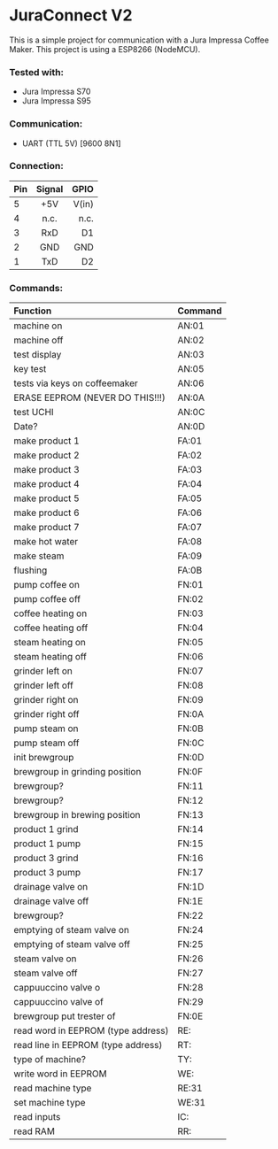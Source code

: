 # JuraConnect V2
This is a simple project for communication with a Jura Impressa Coffee Maker. 
This project is using a ESP8266 (NodeMCU).

### Tested with:
- Jura Impressa S70
- Jura Impressa S95

### Communication:

- UART (TTL 5V) [9600 8N1]

### Connection:

| Pin           | Signal        | GPIO  |
|:------------- |:-------------:| -----:|
| 5             | +5V           | V(in) |
| 4             | n.c.          |  n.c. |
| 3             | RxD           |    D1 |
| 2             | GND           |   GND |
| 1             | TxD           |    D2 |

### Commands:

| Function                           | Command |
|:-----------------------------------|---------|
| machine on                         | AN:01   |
| machine off                        | AN:02   |
| test display                       | AN:03   |
| key test                           | AN:05   |
| tests via keys on coffeemaker      | AN:06   |
| ERASE EEPROM (NEVER DO THIS!!!)    | AN:0A   |
| test UCHI                          | AN:0C   |
| Date?                              | AN:0D   |
| make product 1                     | FA:01   |
| make product 2                     | FA:02   |
| make product 3                     | FA:03   |
| make product 4                     | FA:04   |
| make product 5                     | FA:05   |
| make product 6                     | FA:06   |
| make product 7                     | FA:07   |
| make hot water                     | FA:08   |
| make steam                         | FA:09   |
| flushing                           | FA:0B   |
| pump coffee on                     | FN:01   |
| pump coffee off                    | FN:02   |
| coffee heating on                  | FN:03   |
| coffee heating off                 | FN:04   |
| steam heating on                   | FN:05   |
| steam heating off                  | FN:06   |
| grinder left on                    | FN:07   |
| grinder left off                   | FN:08   |
| grinder right on                   | FN:09   |
| grinder right off                  | FN:0A   |
| pump steam on                      | FN:0B   |
| pump steam off                     | FN:0C   |
| init brewgroup                     | FN:0D   |
| brewgroup in grinding position     | FN:0F   |
| brewgroup?                         | FN:11   |
| brewgroup?                         | FN:12   |
| brewgroup in brewing position      | FN:13   |
| product 1 grind                    | FN:14   |
| product 1 pump                     | FN:15   |
| product 3 grind                    | FN:16   |
| product 3 pump                     | FN:17   |
| drainage valve on                  | FN:1D   |
| drainage valve off                 | FN:1E   |
| brewgroup?                         | FN:22   |
| emptying of steam valve on         | FN:24   |
| emptying of steam valve off        | FN:25   |
| steam valve on                     | FN:26   |
| steam valve off                    | FN:27   |
| cappuuccino valve o                | FN:28   |
| cappuuccino valve of               | FN:29   |
| brewgroup put trester of           | FN:0E   |
| read word in EEPROM (type address) | RE:     |
| read line in EEPROM (type address) | RT:     |
| type of machine?                   | TY:     |
| write word in EEPROM               | WE:     |
| read machine type                  | RE:31   |
| set machine type                   | WE:31   |
| read inputs                        | IC:     |
| read RAM                           | RR:     |